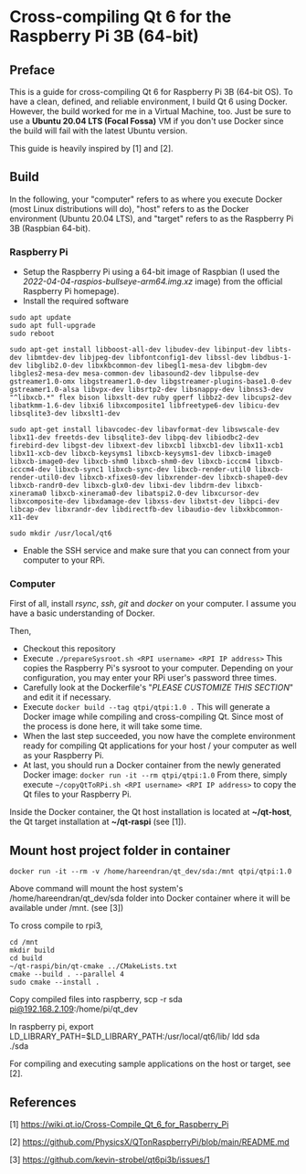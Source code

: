 # Cross-compiling Qt 6 for the Raspberry Pi 3B (64-bit)

## Preface

This is a guide for cross-compiling Qt 6 for Raspberry Pi 3B (64-bit OS).
To have a clean, defined, and reliable environment, I build Qt 6 using Docker. However, the build worked for me in a Virtual Machine, too. Just be sure to use a **Ubuntu 20.04 LTS (Focal Fossa)** VM if you don't use Docker since the build will fail with the latest Ubuntu version.

This guide is heavily inspired by [1] and [2].

## Build

In the following, your "computer" refers to as where you execute Docker (most Linux distributions will do), "host" refers to as the Docker environment (Ubuntu 20.04 LTS), and "target" refers to as the Raspberry Pi 3B (Raspbian 64-bit).

### Raspberry Pi

- Setup the Raspberry Pi using a 64-bit image of Raspbian (I used the *2022-04-04-raspios-bullseye-arm64.img.xz* image) from the official Raspberry Pi homepage).
- Install the required software

```
sudo apt update
sudo apt full-upgrade
sudo reboot

sudo apt-get install libboost-all-dev libudev-dev libinput-dev libts-dev libmtdev-dev libjpeg-dev libfontconfig1-dev libssl-dev libdbus-1-dev libglib2.0-dev libxkbcommon-dev libegl1-mesa-dev libgbm-dev libgles2-mesa-dev mesa-common-dev libasound2-dev libpulse-dev gstreamer1.0-omx libgstreamer1.0-dev libgstreamer-plugins-base1.0-dev  gstreamer1.0-alsa libvpx-dev libsrtp2-dev libsnappy-dev libnss3-dev "^libxcb.*" flex bison libxslt-dev ruby gperf libbz2-dev libcups2-dev libatkmm-1.6-dev libxi6 libxcomposite1 libfreetype6-dev libicu-dev libsqlite3-dev libxslt1-dev

sudo apt-get install libavcodec-dev libavformat-dev libswscale-dev libx11-dev freetds-dev libsqlite3-dev libpq-dev libiodbc2-dev firebird-dev libgst-dev libxext-dev libxcb1 libxcb1-dev libx11-xcb1 libx11-xcb-dev libxcb-keysyms1 libxcb-keysyms1-dev libxcb-image0 libxcb-image0-dev libxcb-shm0 libxcb-shm0-dev libxcb-icccm4 libxcb-icccm4-dev libxcb-sync1 libxcb-sync-dev libxcb-render-util0 libxcb-render-util0-dev libxcb-xfixes0-dev libxrender-dev libxcb-shape0-dev libxcb-randr0-dev libxcb-glx0-dev libxi-dev libdrm-dev libxcb-xinerama0 libxcb-xinerama0-dev libatspi2.0-dev libxcursor-dev libxcomposite-dev libxdamage-dev libxss-dev libxtst-dev libpci-dev libcap-dev libxrandr-dev libdirectfb-dev libaudio-dev libxkbcommon-x11-dev

sudo mkdir /usr/local/qt6
```

- Enable the SSH service and make sure that you can connect from your computer to your RPi.

### Computer

First of all, install *rsync*, *ssh*, *git* and *docker* on your computer. I assume you have a basic understanding of Docker.

Then,

- Checkout this repository
- Execute `./prepareSysroot.sh <RPI username> <RPI IP address>`
  This copies the Raspberry Pi's sysroot to your computer. Depending on your configuration, you may enter your RPi user's password three times.
- Carefully look at the Dockerfile's "*PLEASE CUSTOMIZE THIS SECTION*" and edit it if necessary.
- Execute `docker build --tag qtpi/qtpi:1.0 .`
  This will generate a Docker image while compiling and cross-compiling Qt. Since most of the process is done here, it will take some time.
- When the last step succeeded, you now have the complete environment ready for compiling Qt applications for your host / your computer as well as your Raspberry Pi.
- At last, you should run a Docker container from the newly generated Docker image: `docker run -it --rm qtpi/qtpi:1.0`
  From there, simply execute `~/copyQtToRPi.sh <RPI username> <RPI IP address>`
  to copy the Qt files to your Raspberry Pi.

Inside the Docker container, the Qt host installation is located at **~/qt-host**, the Qt target installation at **~/qt-raspi** (see [1]).

## Mount host project folder in container
`docker run -it --rm -v /home/hareendran/qt_dev/sda:/mnt qtpi/qtpi:1.0`

Above command will mount the host system's /home/hareendran/qt_dev/sda folder into Docker container where it will be available under /mnt. (see [3])

To cross compile to rpi3,
```
cd /mnt
mkdir build
cd build
~/qt-raspi/bin/qt-cmake ../CMakeLists.txt 
cmake --build . --parallel 4
sudo cmake --install .
```

Copy compiled files into raspberry,
      scp -r sda pi@192.168.2.109:/home/pi/qt_dev

In raspberry pi,
      export LD_LIBRARY_PATH=$LD_LIBRARY_PATH:/usr/local/qt6/lib/
      ldd sda  
      ./sda


For compiling and executing sample applications on the host or target, see [2].

## References

[1] https://wiki.qt.io/Cross-Compile_Qt_6_for_Raspberry_Pi

[2] https://github.com/PhysicsX/QTonRaspberryPi/blob/main/README.md

[3] https://github.com/kevin-strobel/qt6pi3b/issues/1
